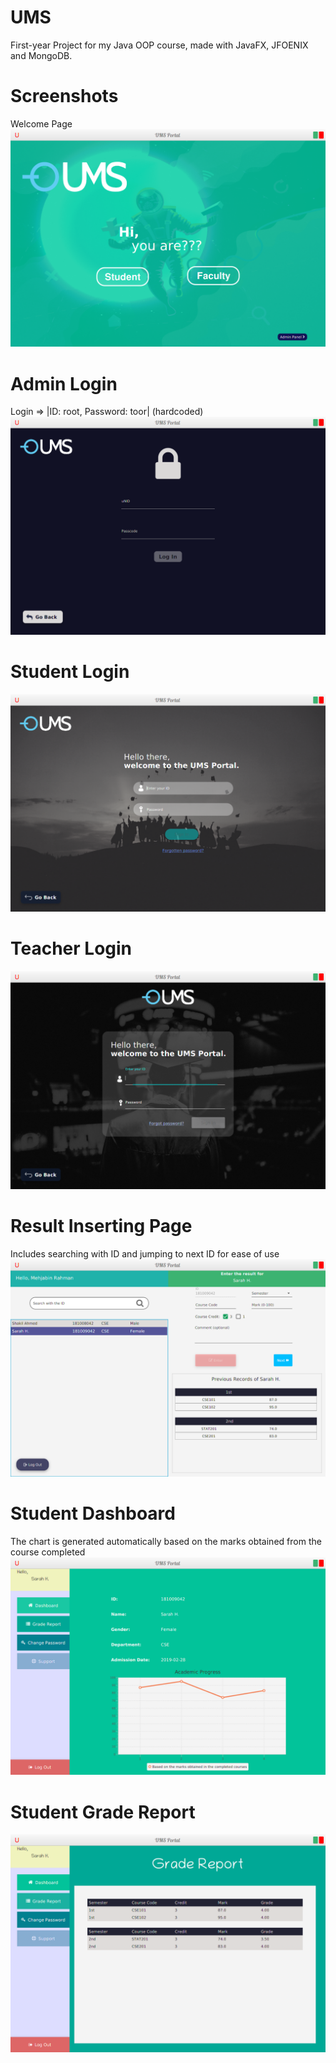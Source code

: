 # UMS
First-year Project for my Java OOP course, made with JavaFX, JFOENIX and MongoDB.

# Screenshots
Welcome Page
![Screenshot](src/com/ums/pau/bin/pictures/readme/welcome.png)

# Admin Login
Login => |ID: root, Password: toor| (hardcoded)
![Screenshot](src/com/ums/pau/bin/pictures/readme/adminLogin.png)

# Student Login
![Screenshot](src/com/ums/pau/bin/pictures/readme/studentLogin.png)

# Teacher Login
![Screenshot](src/com/ums/pau/bin/pictures/readme/teacherLogin.png)

# Result Inserting Page
Includes searching with ID and jumping to next ID for ease of use
![Screenshot](src/com/ums/pau/bin/pictures/readme/enterResult.png)

# Student Dashboard
The chart is generated automatically based on the marks obtained from the course completed
![Screenshot](src/com/ums/pau/bin/pictures/readme/studentDashboard.png)

# Student Grade Report
![Screenshot](src/com/ums/pau/bin/pictures/readme/gradeReport.png)
